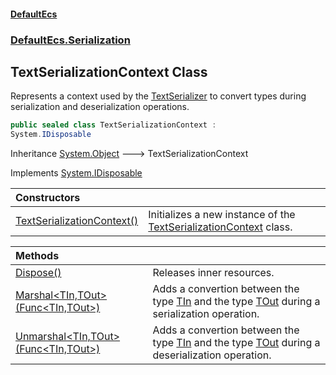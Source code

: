 #### [DefaultEcs](DefaultEcs.md 'DefaultEcs')
### [DefaultEcs.Serialization](DefaultEcs.md#DefaultEcs_Serialization 'DefaultEcs.Serialization')
## TextSerializationContext Class
Represents a context used by the [TextSerializer](TextSerializer.md 'DefaultEcs.Serialization.TextSerializer') to convert types during serialization and deserialization operations.  
```csharp
public sealed class TextSerializationContext :
System.IDisposable
```

Inheritance [System.Object](https://docs.microsoft.com/en-us/dotnet/api/System.Object 'System.Object') &#129106; TextSerializationContext  

Implements [System.IDisposable](https://docs.microsoft.com/en-us/dotnet/api/System.IDisposable 'System.IDisposable')  

| Constructors | |
| :--- | :--- |
| [TextSerializationContext()](TextSerializationContext_TextSerializationContext().md 'DefaultEcs.Serialization.TextSerializationContext.TextSerializationContext()') | Initializes a new instance of the [TextSerializationContext](TextSerializationContext.md 'DefaultEcs.Serialization.TextSerializationContext') class.<br/> |

| Methods | |
| :--- | :--- |
| [Dispose()](TextSerializationContext_Dispose().md 'DefaultEcs.Serialization.TextSerializationContext.Dispose()') | Releases inner resources.<br/> |
| [Marshal&lt;TIn,TOut&gt;(Func&lt;TIn,TOut&gt;)](TextSerializationContext_Marshal_TIn_TOut_(Func_TIn_TOut_).md 'DefaultEcs.Serialization.TextSerializationContext.Marshal&lt;TIn,TOut&gt;(System.Func&lt;TIn,TOut&gt;)') | Adds a convertion between the type [TIn](TextSerializationContext_Marshal_TIn_TOut_(Func_TIn_TOut_).md#DefaultEcs_Serialization_TextSerializationContext_Marshal_TIn_TOut_(System_Func_TIn_TOut_)_TIn 'DefaultEcs.Serialization.TextSerializationContext.Marshal&lt;TIn,TOut&gt;(System.Func&lt;TIn,TOut&gt;).TIn') and the type [TOut](TextSerializationContext_Marshal_TIn_TOut_(Func_TIn_TOut_).md#DefaultEcs_Serialization_TextSerializationContext_Marshal_TIn_TOut_(System_Func_TIn_TOut_)_TOut 'DefaultEcs.Serialization.TextSerializationContext.Marshal&lt;TIn,TOut&gt;(System.Func&lt;TIn,TOut&gt;).TOut') during a serialization operation.<br/> |
| [Unmarshal&lt;TIn,TOut&gt;(Func&lt;TIn,TOut&gt;)](TextSerializationContext_Unmarshal_TIn_TOut_(Func_TIn_TOut_).md 'DefaultEcs.Serialization.TextSerializationContext.Unmarshal&lt;TIn,TOut&gt;(System.Func&lt;TIn,TOut&gt;)') | Adds a convertion between the type [TIn](TextSerializationContext_Unmarshal_TIn_TOut_(Func_TIn_TOut_).md#DefaultEcs_Serialization_TextSerializationContext_Unmarshal_TIn_TOut_(System_Func_TIn_TOut_)_TIn 'DefaultEcs.Serialization.TextSerializationContext.Unmarshal&lt;TIn,TOut&gt;(System.Func&lt;TIn,TOut&gt;).TIn') and the type [TOut](TextSerializationContext_Unmarshal_TIn_TOut_(Func_TIn_TOut_).md#DefaultEcs_Serialization_TextSerializationContext_Unmarshal_TIn_TOut_(System_Func_TIn_TOut_)_TOut 'DefaultEcs.Serialization.TextSerializationContext.Unmarshal&lt;TIn,TOut&gt;(System.Func&lt;TIn,TOut&gt;).TOut') during a deserialization operation.<br/> |
